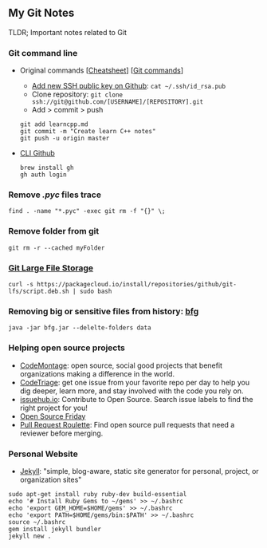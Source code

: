## My Git Notes

TLDR; Important notes related to Git

### Git command line
* Original commands [[Cheatsheet](https://gist.github.com/gcunhase/d966188832e1bd8783b451d87afde7af)] [[Git commands](https://github.com/gcunhase/Git-Commands)]
  * [Add new SSH public key on Github](https://github.com/settings/ssh/new): ```cat ~/.ssh/id_rsa.pub```
  * Clone repository: ```git clone ssh://git@github.com/[USERNAME]/[REPOSITORY].git```
  * Add > commit > push
  ```
  git add learncpp.md 
  git commit -m "Create learn C++ notes"
  git push -u origin master
  ```

* [CLI Github](https://cli.github.com/)

  ```
  brew install gh
  gh auth login
  ```

### Remove *.pyc* files trace
  ```
  find . -name "*.pyc" -exec git rm -f "{}" \;
  ```

### Remove folder from git
  ```
  git rm -r --cached myFolder
  ```

### [Git Large File Storage](https://git-lfs.github.com/)
```
curl -s https://packagecloud.io/install/repositories/github/git-lfs/script.deb.sh | sudo bash
```
### Removing big or sensitive files from history: [bfg](https://rtyley.github.io/bfg-repo-cleaner/)
```
java -jar bfg.jar --delelte-folders data
```

### Helping open source projects
* [CodeMontage](http://www.codemontage.com/): open source, social good projects that benefit organizations making a difference in the world.
* [CodeTriage](https://www.codetriage.com/): get one issue from your favorite repo per day to help you dig deeper, learn more, and stay involved with the code you rely on.
* [issuehub.io](http://issuehub.io/): Contribute to Open Source. Search issue labels to find the right project for you!
* [Open Source Friday](https://opensourcefriday.com/)
* [Pull Request Roulette](http://www.pullrequestroulette.com/): Find open source pull requests that need a reviewer before merging.

### Personal Website
* [Jekyll](https://jekyllrb.com/docs/): "simple, blog-aware, static site generator for personal, project, or organization sites"
```
sudo apt-get install ruby ruby-dev build-essential
echo '# Install Ruby Gems to ~/gems' >> ~/.bashrc
echo 'export GEM_HOME=$HOME/gems' >> ~/.bashrc
echo 'export PATH=$HOME/gems/bin:$PATH' >> ~/.bashrc
source ~/.bashrc
gem install jekyll bundler
jekyll new .
```
